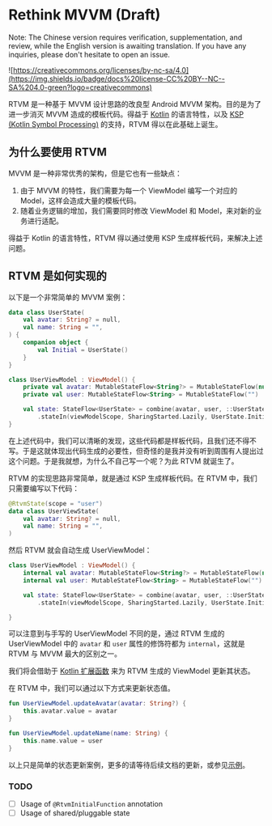 # Rethink MVVM (Draft)

Note: The Chinese version requires verification, supplementation, and review, while the English version is awaiting translation. If you have any inquiries, please don't hesitate to open an issue.

![https://creativecommons.org/licenses/by-nc-sa/4.0](https://img.shields.io/badge/docs%20license-CC%20BY--NC--SA%204.0-green?logo=creativecommons)

RTVM 是一种基于 MVVM 设计思路的改良型 Android MVVM 架构。目的是为了进一步消灭 MVVM 造成的模板代码。得益于 [Kotlin](https://kotlinlang.org) 的语言特性，以及 [KSP (Kotlin Symbol Processing)](https://github.com/google/ksp) 的支持，RTVM 得以在此基础上诞生。

## 为什么要使用 RTVM

MVVM 是一种非常优秀的架构，但是它也有一些缺点：

1. 由于 MVVM 的特性，我们需要为每一个 ViewModel 编写一个对应的 Model，这样会造成大量的模板代码。
2. 随着业务逻辑的增加，我们需要同时修改 ViewModel 和 Model，来对新的业务进行适配。

得益于 Kotlin 的语言特性，RTVM 得以通过使用 KSP 生成样板代码，来解决上述问题。

## RTVM 是如何实现的

以下是一个非常简单的 MVVM 案例：

```kotlin
data class UserState(
    val avatar: String? = null,
    val name: String = "",
) {
    companion object {
        val Initial = UserState()
    }
}

class UserViewModel : ViewModel() {
    private val avatar: MutableStateFlow<String?> = MutableStateFlow(null)
    private val user: MutableStateFlow<String> = MutableStateFlow("")

    val state: StateFlow<UserState> = combine(avatar, user, ::UserState)
        .stateIn(viewModelScope, SharingStarted.Lazily, UserState.Initial)
}
```

在上述代码中，我们可以清晰的发现，这些代码都是样板代码，且我们还不得不写。于是这就体现出代码生成的必要性，但奇怪的是我并没有听到周围有人提出过这个问题。于是我就想，为什么不自己写一个呢？为此 RTVM 就诞生了。

RTVM 的实现思路非常简单，就是通过 KSP 生成样板代码。在 RTVM 中，我们只需要编写以下代码：

```kotlin
@RtvmState(scope = "user")
data class UserViewState(
    val avatar: String? = null,
    val name: String = "",
)
```

然后 RTVM 就会自动生成 UserViewModel：

```kotlin
class UserViewModel : ViewModel() {
    internal val avatar: MutableStateFlow<String?> = MutableStateFlow(null)
    internal val user: MutableStateFlow<String> = MutableStateFlow("")

    val state: StateFlow<UserState> = combine(avatar, user, ::UserState)
        .stateIn(viewModelScope, SharingStarted.Lazily, UserState.Initial)

}
```

可以注意到与手写的 UserViewModel 不同的是，通过 RTVM 生成的 UserViewModel 中的 `avatar` 和 `user` 属性的修饰符都为 `internal`，这就是 RTVM 与 MVVM 最大的区别之一。

我们将会借助于 [Kotlin 扩展函数](https://kotlinlang.org/docs/extensions.html#extension-functions) 来为 RTVM 生成的 ViewModel 更新其状态。

在 RTVM 中，我们可以通过以下方式来更新状态值。

```kotlin
fun UserViewModel.updateAvatar(avatar: String?) {
    this.avatar.value = avatar
}

fun UserViewModel.updateName(name: String) {
    this.name.value = user
}
```

以上只是简单的状态更新案例，更多的请等待后续文档的更新，或参见[示例](example)。

### TODO

- [ ] Usage of `@RtvmInitialFunction` annotation
- [ ] Usage of shared/pluggable state
